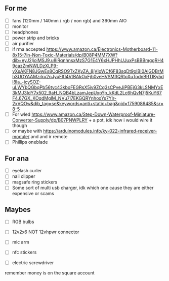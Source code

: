 ## For me
- [ ] fans (120mm / 140mm / rgb / non rgb) and 360mm AIO
- [ ] monitor
- [ ] headphones
- [ ] power strip and bricks
- [ ] air purifier
- [ ] if rma accepted
      https://www.amazon.ca/Electronics-Motherboard-11-8x15-7in-Non-Toxic-Materials/dp/B08P4MM7XW?dib=eyJ2IjoiMSJ9.u8iRqnhnsxMzS7G1E4Y6xHJPHhUJuxPsBBBmggRH49cazZmNWLDzXLP9-vXsAKFN8JGwEs8CqRSO9TxZKyZA_8jVIoWCf6F83sqDt9oIBI0AjGDBrMh3UGYAAMzrku2nJyuFlfI4VtBAkOxFjh0veHVSM3QRtoXuTodnBRTIKy5dl8Ia_-icySOZ-uLWYbQGbqPb56tvc43kboFEGRsX5iv9ZCg3sCPveJiPBEjG3kLSNMYxE3kMJ3IdY7x502_9aH_NQB4bLzamJepUxpYp_kKdL2Lc6hQvN7j5KuY67F4.67GX_KOqdMglM_NVu7l7EKGQRYnhoxYs7Ylr-2xVQOw&dib_tag=se&keywords=anti+static+bag&qid=1759086485&sr=8-5
- [ ] For wled https://www.amazon.ca/Step-Down-Waterproof-Miniature-Converter-Supply/dp/B07PNWPLRY  + a pot, idk how i would wire it though
- [ ] or maybe with https://arduinomodules.info/ky-022-infrared-receiver-module/ and and ir remote
- [ ] Phillips oneblade

## For ana
- [ ] eyelash curler
- [ ] nail clipper
- [ ] magsafe ring stickers 
- [ ] Some sort of multi usb charger, idk which one cause they are either expensive or scams

## Maybes
- [ ] RGB bulbs
- [ ] 12v2x6 NOT 12vhpwr connector
- [ ] mic arm
- [ ] nfc stickers
- [ ] electric screwdriver


remember money is on the square account